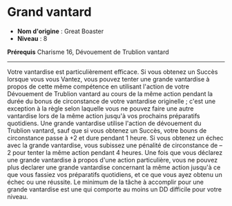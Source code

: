 # Grand vantard

 * **Nom d'origine** : Great Boaster
 * **Niveau** : 8


<p><span id="ctl00_MainContent_DetailedOutput"><strong>Prérequis</strong> Charisme 16, Dévouement de Trublion vantard<br></span></p>
<hr>
<p>Votre vantardise est particulièrement efficace. Si vous obtenez un Succès lorsque vous vous Vantez, vous pouvez tenter une grande vantardise à propos de cette même compétence en utilisant l'action de votre Dévouement de Trublion vantard au cours de la même action pendant la durée du bonus de circonstance de votre vantardise originelle ; c'est une exception à la règle selon laquelle vous ne pouvez faire une autre vantardise lors de la même action jusqu'à vos prochains préparatifs quotidiens. Une grande vantardise utilise l'action de dévouement du Trublion vantard, sauf que si vous obtenez un Succès, votre bouns de circonstance passe à +2 et dure pendant 1 heure. Si vous obtenez un échec avec la grande vantardise, vous subissez une pénalité de circonstance de –2 pour tenter la même action pendant 4 heures. Une fois que vous déclarez une grande vantardise à propos d'une action particulière, vous ne pouvez plus declarer une grande vantardise concernant la même action jusqu'à ce que vous fassiez vos préparatifs quotidiens, et ce que vous ayez obtenu un échec ou une réussite. Le minimum de la tâche à accomplir pour une grande vantardise est une qui comporte au moins un DD difficile pour votre niveau.&nbsp;</p>